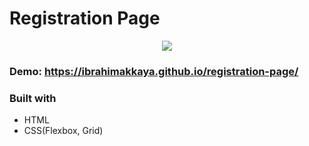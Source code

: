 # Registration Page


<div align="center">
  <kbd>
    <img src="https://user-images.githubusercontent.com/71381757/159981680-3c44631d-427f-448c-b0b1-141f98e68726.png" />
  </kbd>
</div>

### Demo: https://ibrahimakkaya.github.io/registration-page/



### Built with

- HTML
- CSS(Flexbox, Grid)
